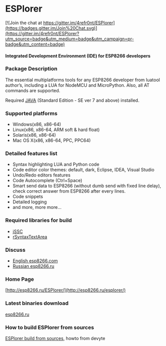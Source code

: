 ESPlorer
========

[![Join the chat at https://gitter.im/4refr0nt/ESPlorer](https://badges.gitter.im/Join%20Chat.svg)](https://gitter.im/4refr0nt/ESPlorer?utm_source=badge&utm_medium=badge&utm_campaign=pr-badge&utm_content=badge)
#### Integrated Development Environment (IDE) for ESP8266 developers

### Package Description
The essential multiplatforms tools for any ESP8266 developer from luatool author’s, including a LUA for NodeMCU and MicroPython. Also, all AT commands are supported.

Required [JAVA](http://java.com/download) (Standard Edition - SE ver 7 and above) installed.

### Supported platforms
- Windows(x86, x86-64)
- Linux(x86, x86-64, ARM soft & hard float)
- Solaris(x86, x86-64)
- Mac OS X(x86, x86-64, PPC, PPC64)

### Detailed features list
- Syntax highlighting LUA and Python code
- Code editor color themes: default, dark, Eclipse, IDEA, Visual Studio
- Undo/Redo editors features
- Code Autocomplete (Ctrl+Space)
- Smart send data to ESP8266 (without dumb send with fixed line delay), check correct answer from ESP8266 after every lines.
- Code snippets
- Detailed logging
- and more, more more…

### Required libraries for build
* [jSSC](https://code.google.com/p/java-simple-serial-connector/)
* [rSyntaxTextArea](http://bobbylight.github.io/RSyntaxTextArea/)

### Discuss
* [English esp8266.com](http://www.esp8266.com/viewtopic.php?f=22&t=882)
* [Russian esp8266.ru](http://esp8266.ru/forum/threads/esplorer.34/)

### Home Page
[http://esp8266.ru/ESPlorer/](http://esp8266.ru/esplorer/)

### Latest binaries download
[esp8266.ru](http://esp8266.ru/esplorer/#download)

### How to build ESPlorer from sources
[ESPlorer build from sources](https://github.com/devyte/nodemcu-platform/wiki/How-to-build-ESPlorer-from-sources), howto from devyte
